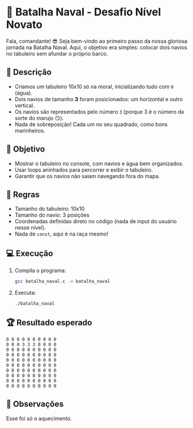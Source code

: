 
# 🚢 Batalha Naval - Desafio Nível Novato

Fala, comandante! 😎
Seja bem-vindo ao primeiro passo da nossa gloriosa jornada na Batalha Naval. Aqui, o objetivo era simples:
colocar dois navios no tabuleiro sem afundar o próprio barco.

## 📜 Descrição
- Criamos um tabuleiro 10x10 só na moral, inicializando tudo com `0` (água).
- Dois navios de tamanho **3** foram posicionados: um horizontal e outro vertical.
- Os navios são representados pelo número `3` (porque 3 é o número da sorte do marujo 😏).
- Nada de sobreposição! Cada um no seu quadrado, como bons marinheiros.

## 🎯 Objetivo
- Mostrar o tabuleiro no console, com navios e água bem organizados.
- Usar loops aninhados para percorrer e exibir o tabuleiro.
- Garantir que os navios não saiam navegando fora do mapa.

## 📌 Regras
- Tamanho do tabuleiro: 10x10
- Tamanho do navio: 3 posições
- Coordenadas definidas direto no código (nada de input do usuário nesse nível).
- Nada de `const`, aqui é na raça mesmo!

## 💻 Execução
1. Compila o programa:
   ```bash
   gcc batalha_naval.c -o batalha_naval
   ```
2. Executa:
   ```bash
   ./batalha_naval
   ```

## 🏆 Resultado esperado
```
0 0 0 0 0 0 0 0 0 0
0 0 0 3 3 3 0 0 0 0
0 0 0 0 0 0 0 0 0 0
0 0 0 0 0 0 0 0 0 0
0 0 0 0 0 0 0 0 0 0
0 0 0 0 0 0 0 0 0 0
0 0 0 0 0 0 0 0 0 0
0 0 0 0 0 0 0 0 0 0
0 0 0 0 0 0 0 0 0 0
0 0 0 0 0 0 0 0 0 0
```

## 🏁 Observações
Esse foi só o aquecimento.
